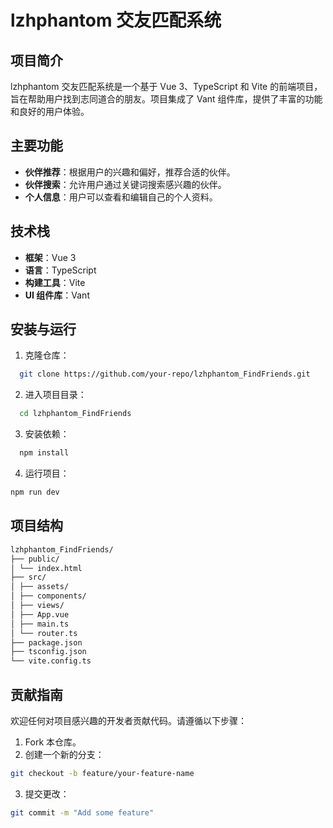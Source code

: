 # lzhphantom 交友匹配系统

## 项目简介
lzhphantom 交友匹配系统是一个基于 Vue 3、TypeScript 和 Vite 的前端项目，旨在帮助用户找到志同道合的朋友。项目集成了 Vant 组件库，提供了丰富的功能和良好的用户体验。

## 主要功能
- **伙伴推荐**：根据用户的兴趣和偏好，推荐合适的伙伴。
- **伙伴搜索**：允许用户通过关键词搜索感兴趣的伙伴。
- **个人信息**：用户可以查看和编辑自己的个人资料。

## 技术栈
- **框架**：Vue 3
- **语言**：TypeScript
- **构建工具**：Vite
- **UI 组件库**：Vant

## 安装与运行
1. 克隆仓库：
``` bash
  git clone https://github.com/your-repo/lzhphantom_FindFriends.git
```
2. 进入项目目录：
```bash
  cd lzhphantom_FindFriends
```
3. 安装依赖：
```bash
  npm install
```
 4. 运行项目：
```bash
npm run dev
```
## 项目结构
```html
lzhphantom_FindFriends/ 
├── public/ 
│ └── index.html 
├── src/ 
│ ├── assets/ 
│ ├── components/ 
│ ├── views/ 
│ ├── App.vue 
│ ├── main.ts 
│ └── router.ts 
├── package.json 
├── tsconfig.json 
└── vite.config.ts
```
## 贡献指南
欢迎任何对项目感兴趣的开发者贡献代码。请遵循以下步骤：
1. Fork 本仓库。
2. 创建一个新的分支：
```bash
git checkout -b feature/your-feature-name
```
3. 提交更改：
```bash
git commit -m "Add some feature"
```